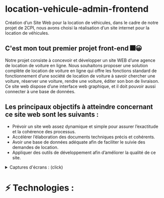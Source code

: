 # location-vehicule-admin-frontend
Création d’un Site Web pour la location de véhicules, dans le cadre de notre projet de 2CPI, nous avons choisi la réalisation d’un site internet pour la location de véhicules.

## C'est mon tout premier projet front-end 🎆😀

 Notre projet consiste à concevoir et développer un site WEB d’une agence de location de voiture en ligne.
 Nous souhaitons proposer une solution complète de location de voiture en ligne qui offre les fonctions standard de fonctionnement d’une société de location de voiture à savoir chercher une voiture, réserver une voiture, rendre une voiture, éditer son bon de livraison. Ce site web dispose d’une interface web graphique, et il doit pouvoir aussi connecter à une base de données.
 
## Les principaux objectifs à atteindre concernant ce site web sont les suivants :
- Prévoir un site web assez dynamique et simple pour assurer l’exactitude et la cohérence des processus.
- Accélérer l’élaboration des documents techniques précis et cohérents.
- Avoir une base de données adéquate afin de faciliter le suivie des demandes de location.
- Appliquer des outils de développement afin d’améliorer la qualité de ce site.

<details><summary> Captures d'écrans : (click) </summary>
  
- Admin interface : 
  
  <img width="960" alt="admin interface" src="https://user-images.githubusercontent.com/56300895/128264654-35d14fce-5de6-4229-b2be-d0b13a614f88.PNG">
  
- Login : 
  
  <img width="960" alt="login" src="https://user-images.githubusercontent.com/56300895/128264668-8a4ba22d-3f58-40c1-b62c-162da798df97.PNG">
  
- Conditions : 
  
  ![conditions](https://user-images.githubusercontent.com/56300895/128264933-eb09e512-59db-480f-a4c6-33ab0be2c684.jpg)
  
- Contact : 

  ![contact](https://user-images.githubusercontent.com/56300895/128264993-529f2d30-3118-4faa-bc34-ef8bf267ab0a.jpg)
  
</details>

# ⚡ Technologies :



